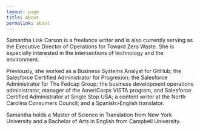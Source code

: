 ```yaml
---
layout: page
title: About
permalink: about
---
```


Samantha Lisk Carson is a freelance writer and is also currently serving as the Executive Director of Operations for Toward Zero Waste. She is especially interested in the intersections of technology and the environment.

Previously, she worked as a Business Systems Analyst for GitHub; the Salesforce Certified Administrator for Progrexion; the Salesforce Administrator for The Fedcap Group; the business development operations administrator, manager of the AmeriCorps VISTA program, and Salesforce Certified Administrator at Single Stop USA; a content writer at the North Carolina Consumers Council; and a Spanish>English translator. 

Samantha holds a Master of Science in Translation from New York University and a Bachelor of Arts in English from Campbell University.
